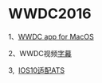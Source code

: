 # WWDC2016
1、[WWDC app for MacOS](https://github.com/insidegui/WWDC)


2、WWDC视频[字幕](http://asciiwwdc.com/)

3,  [IOS10适配ATS](http://www.jianshu.com/p/870eed7429f7?utm_campaign=hugo&utm_medium=reader_share&utm_content=note&utm_source=qq)
